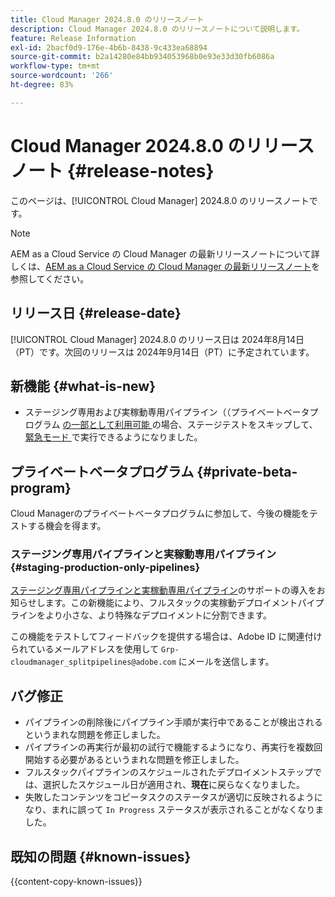 ```yaml
---
title: Cloud Manager 2024.8.0 のリリースノート
description: Cloud Manager 2024.8.0 のリリースノートについて説明します。
feature: Release Information
exl-id: 2bacf0d9-176e-4b6b-8438-9c433ea68894
source-git-commit: b2a14280e84bb934053968b0e93e33d30fb6086a
workflow-type: tm+mt
source-wordcount: '266'
ht-degree: 83%

---
```


# Cloud Manager 2024.8.0 のリリースノート {#release-notes}

このページは、[!UICONTROL Cloud Manager] 2024.8.0 のリリースノートです。

>[!NOTE]
>
>AEM as a Cloud Service の Cloud Manager の最新リリースノートについて詳しくは、[AEM as a Cloud Service の Cloud Manager の最新リリースノート](https://experienceleague.adobe.com/ja/docs/experience-manager-cloud-service/content/release-notes/cloud-manager/current)を参照してください。

## リリース日 {#release-date}

[!UICONTROL Cloud Manager] 2024.8.0 のリリース日は 2024年8月14日（PT）です。次回のリリースは 2024年9月14日（PT）に予定されています。

## 新機能 {#what-is-new}

* ステージング専用および実稼動専用パイプライン（（プライベートベータプログラム [ の一部として利用可能 ](#staging-production-only-pipelines) の場合、ステージテストをスキップして、[ 緊急モード ](/help/using/stage-prod-only.md#emergency-mode) で実行できるようになりました。

## プライベートベータプログラム {#private-beta-program}

Cloud Managerのプライベートベータプログラムに参加して、今後の機能をテストする機会を得ます。

### ステージング専用パイプラインと実稼動専用パイプライン {#staging-production-only-pipelines}

[ステージング専用パイプラインと実稼動専用パイプライン](/help/using/stage-prod-only.md)のサポートの導入をお知らせします。この新機能により、フルスタックの実稼動デプロイメントパイプラインをより小さな、より特殊なデプロイメントに分割できます。

この機能をテストしてフィードバックを提供する場合は、Adobe ID に関連付けられているメールアドレスを使用して `Grp-cloudmanager_splitpipelines@adobe.com` にメールを送信します。

## バグ修正

* パイプラインの削除後にパイプライン手順が実行中であることが検出されるというまれな問題を修正しました。
* パイプラインの再実行が最初の試行で機能するようになり、再実行を複数回開始する必要があるというまれな問題を修正しました。
* フルスタックパイプラインのスケジュールされたデプロイメントステップでは、選択したスケジュール日が適用され、**現在**&#x200B;に戻らなくなりました。
* 失敗したコンテンツをコピータスクのステータスが適切に反映されるようになり、まれに誤って `In Progress` ステータスが表示されることがなくなりました。

## 既知の問題 {#known-issues}

{{content-copy-known-issues}}
